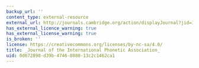 ```yaml
---
backup_url: ''
content_type: external-resource
external_url: http://journals.cambridge.org/action/displayJournal?jid=IPA
has_external_licence_warning: true
has_external_license_warning: true
is_broken: ''
license: https://creativecommons.org/licenses/by-nc-sa/4.0/
title: _Journal of the International Phonetic Association_
uid: 0d672898-d39b-4746-8080-13c2c1462ca1
---
```

